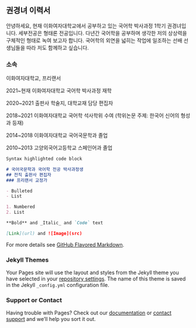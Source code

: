 ## 권경녀 이력서

안녕하세요, 현재 이화여자대학교에서 공부하고 있는 국어학 박사과정 1학기 권경녀입니다. 세부전공은 형태론 전공입니다. 다년간 국어학을 공부하며 생각한 저의 상상력을 구체적인 형태로 녹여 보고자 합니다. 국어학의 외연을 넓히는 작업에 일조하는 선배 선생님들을 따라 저도 함께하고 싶습니다.

### 소속

이화여자대학교, 프리랜서

2021~현재 이화여자대학교 국어학 박사과정 재학

2020~2021 출판사 학술지, 대학교재 담당 편집자

2018~2021 이화여자대학교 국어학 석사학위 수여 (학위논문 주제: 한국어 신어의 형성과 등재)

2014~2018 이화여자대학교 국어국문학과 졸업

2010~2013 고양외국어고등학교 스페인어과 졸업


```markdown
Syntax highlighted code block

# 국어국문학과 국어학 전공 박사과정생
## 전직 출판사 편집자
### 프리랜서 교정가

- Bulleted
- List

1. Numbered
2. List

**Bold** and _Italic_ and `Code` text

[Link](url) and ![Image](src)
```

For more details see [GitHub Flavored Markdown](https://guides.github.com/features/mastering-markdown/).

### Jekyll Themes

Your Pages site will use the layout and styles from the Jekyll theme you have selected in your [repository settings](https://github.com/imurno1/imurno1.github.io/settings/pages). The name of this theme is saved in the Jekyll `_config.yml` configuration file.

### Support or Contact

Having trouble with Pages? Check out our [documentation](https://docs.github.com/categories/github-pages-basics/) or [contact support](https://support.github.com/contact) and we’ll help you sort it out.
